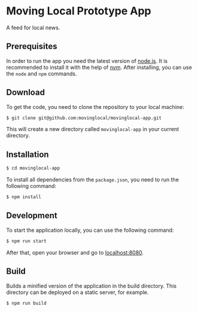 # Moving Local Prototype App

A feed for local news.

## Prerequisites

In order to run the app you need the latest version of [node.js](https://nodejs.org/en/download/). It is recommended to install it with the help of [nvm](https://github.com/creationix/nvm). After installing, you can use the `node` and `npm` commands.

## Download

To get the code, you need to clone the repository to your local machine:

```sh
$ git clone git@github.com:movinglocal/movinglocal-app.git
```

This will create a new directory called `movinglocal-app` in your current directory.

## Installation

```sh
$ cd movinglocal-app
```

To install all dependencies from the `package.json`, you need to run the following command:

```sh
$ npm install
```

## Development

To start the application locally, you can use the following command:

```sh
$ npm run start
```

After that, open your browser and go to [localhost:8080](http://localhost:8080/).

## Build

Builds a minified version of the application in the build directory. This directory can be deployed on a static server, for example.

```sh
$ npm run build
```